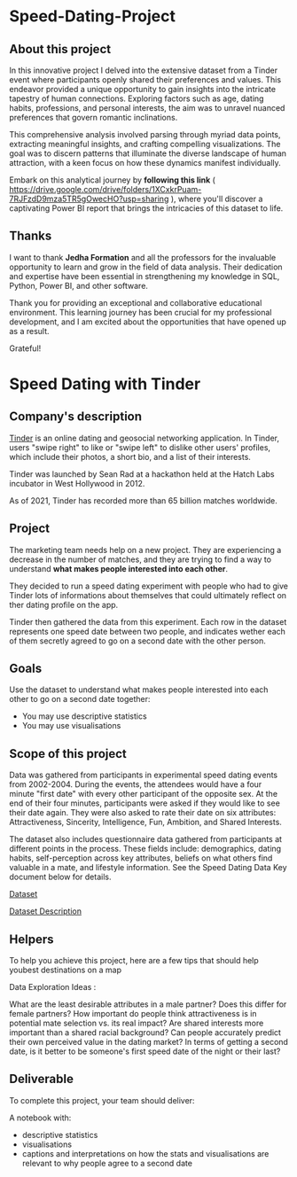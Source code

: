# Speed-Dating-Project

## About this project

In this innovative project I delved into the extensive dataset from a Tinder event where participants openly shared their preferences and values. This endeavor provided a unique opportunity to gain insights into the intricate tapestry of human connections. Exploring factors such as age, dating habits, professions, and personal interests, the aim was to unravel nuanced preferences that govern romantic inclinations.

This comprehensive analysis involved parsing through myriad data points, extracting meaningful insights, and crafting compelling visualizations. The goal was to discern patterns that illuminate the diverse landscape of human attraction, with a keen focus on how these dynamics manifest individually.

Embark on this analytical journey by **following this link** ( https://drive.google.com/drive/folders/1XCxkrPuam-7RJFzdD9mza5TR5gOwecHO?usp=sharing ), where you'll discover a captivating Power BI report that brings the intricacies of this dataset to life.

## Thanks

I want to thank **Jedha Formation** and all the professors for the invaluable opportunity to learn and grow in the field of data analysis. Their dedication and expertise have been essential in strengthening my knowledge in SQL, Python, Power BI, and other software.

Thank you for providing an exceptional and collaborative educational environment. This learning journey has been crucial for my professional development, and I am excited about the opportunities that have opened up as a result.

Grateful!

# Speed Dating with Tinder

## Company's description 

<a href="https://tinder.com/" target="_blank">Tinder</a> is an online dating and geosocial networking application. In Tinder, users "swipe right" to like or "swipe left" to dislike other users' profiles, which include their photos, a short bio, and a list of their interests. 

Tinder was launched by Sean Rad at a hackathon held at the Hatch Labs incubator in West Hollywood in 2012.

As of 2021, Tinder has recorded more than 65 billion matches worldwide.


## Project 

The marketing team needs help on a new project. They are experiencing a decrease in the number of matches, and they are trying to find a way to understand **what makes people interested into each other**. 

They decided to run a speed dating experiment with people who had to give Tinder lots of informations about themselves that could ultimately reflect on ther dating profile on the app.

Tinder then gathered the data from this experiment. Each row in the dataset represents one speed date between two people, and indicates wether each of them secretly agreed to go on a second date with the other person.


## Goals

Use the dataset to understand what makes people interested into each other to go on a second date together:
* You may use descriptive statistics
* You may use visualisations

## Scope of this project 

Data was gathered from participants in experimental speed dating events from 2002-2004. During the events, the attendees would have a four minute "first date" with every other participant of the opposite sex. At the end of their four minutes, participants were asked if they would like to see their date again. They were also asked to rate their date on six attributes: Attractiveness, Sincerity, Intelligence, Fun, Ambition, and Shared Interests.

The dataset also includes questionnaire data gathered from participants at different points in the process. These fields include: demographics, dating habits, self-perception across key attributes, beliefs on what others find valuable in a mate, and lifestyle information. See the Speed Dating Data Key document below for details.

[Dataset](https://full-stack-assets.s3.eu-west-3.amazonaws.com/M03-EDA/Speed+Dating+Data.csv)

[Dataset Description](https://full-stack-assets.s3.eu-west-3.amazonaws.com/M03-EDA/Speed+Dating+Data+Key.doc)

## Helpers 

To help you achieve this project, here are a few tips that should help youbest destinations on a map

Data Exploration Ideas :

What are the least desirable attributes in a male partner? Does this differ for female partners?
How important do people think attractiveness is in potential mate selection vs. its real impact?
Are shared interests more important than a shared racial background?
Can people accurately predict their own perceived value in the dating market?
In terms of getting a second date, is it better to be someone's first speed date of the night or their last?


## Deliverable 

To complete this project, your team should deliver:

A notebook with:
* descriptive statistics
* visualisations
* captions and interpretations on how the stats and visualisations are relevant to why people agree to a second date
